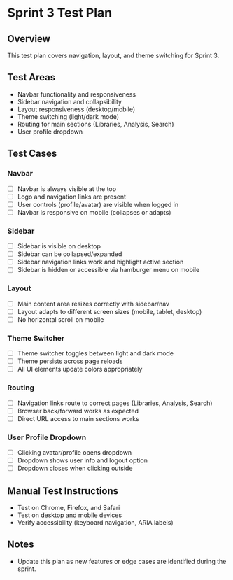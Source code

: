 # Sprint 3 Test Plan

## Overview
This test plan covers navigation, layout, and theme switching for Sprint 3.

## Test Areas
- Navbar functionality and responsiveness
- Sidebar navigation and collapsibility
- Layout responsiveness (desktop/mobile)
- Theme switching (light/dark mode)
- Routing for main sections (Libraries, Analysis, Search)
- User profile dropdown

## Test Cases

### Navbar
- [ ] Navbar is always visible at the top
- [ ] Logo and navigation links are present
- [ ] User controls (profile/avatar) are visible when logged in
- [ ] Navbar is responsive on mobile (collapses or adapts)

### Sidebar
- [ ] Sidebar is visible on desktop
- [ ] Sidebar can be collapsed/expanded
- [ ] Sidebar navigation links work and highlight active section
- [ ] Sidebar is hidden or accessible via hamburger menu on mobile

### Layout
- [ ] Main content area resizes correctly with sidebar/nav
- [ ] Layout adapts to different screen sizes (mobile, tablet, desktop)
- [ ] No horizontal scroll on mobile

### Theme Switcher
- [ ] Theme switcher toggles between light and dark mode
- [ ] Theme persists across page reloads
- [ ] All UI elements update colors appropriately

### Routing
- [ ] Navigation links route to correct pages (Libraries, Analysis, Search)
- [ ] Browser back/forward works as expected
- [ ] Direct URL access to main sections works

### User Profile Dropdown
- [ ] Clicking avatar/profile opens dropdown
- [ ] Dropdown shows user info and logout option
- [ ] Dropdown closes when clicking outside

## Manual Test Instructions
- Test on Chrome, Firefox, and Safari
- Test on desktop and mobile devices
- Verify accessibility (keyboard navigation, ARIA labels)

## Notes
- Update this plan as new features or edge cases are identified during the sprint. 